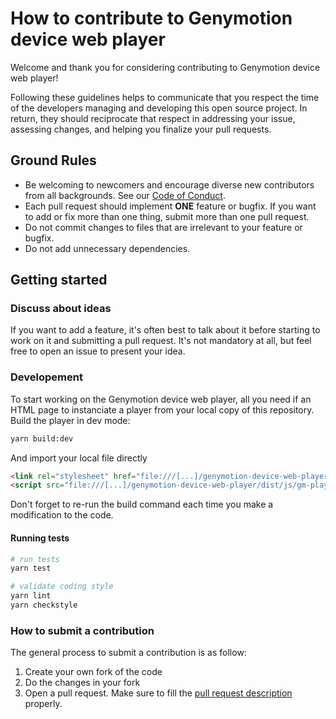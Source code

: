 # How to contribute to Genymotion device web player

Welcome and thank you for considering contributing to Genymotion device web player!

Following these guidelines helps to communicate that you respect the time of the developers managing and developing this
open source project. In return, they should reciprocate that respect in addressing your issue, assessing changes, and
helping you finalize your pull requests.

## Ground Rules

-   Be welcoming to newcomers and encourage diverse new contributors from all backgrounds. See our [Code of Conduct](https://github.com/Genymobile/genymotion-device-web-player/blob/main/CODE_OF_CONDUCT.md).
-   Each pull request should implement **ONE** feature or bugfix. If you want to add or fix more than one thing, submit more than one pull request.
-   Do not commit changes to files that are irrelevant to your feature or bugfix.
-   Do not add unnecessary dependencies.

## Getting started

### Discuss about ideas

If you want to add a feature, it's often best to talk about it before starting to work on it and submitting a pull
request. It's not mandatory at all, but feel free to open an issue to present your idea.

### Developement

To start working on the Genymotion device web player, all you need if an HTML page to instanciate a player from your
local copy of this repository.
Build the player in dev mode:

```sh
yarn build:dev
```

And import your local file directly

```html
<link rel="stylesheet" href="file:///[...]/genymotion-device-web-player/dist/css/gm-player.min.css" />
<script src="file:///[...]/genymotion-device-web-player/dist/js/gm-player.min.js"></script>
```

Don't forget to re-run the build command each time you make a modification to the code.

#### Running tests

```sh
# run tests
yarn test

# validate coding style
yarn lint
yarn checkstyle
```

### How to submit a contribution

The general process to submit a contribution is as follow:

1. Create your own fork of the code
2. Do the changes in your fork
3. Open a pull request. Make sure to fill the [pull request description](https://github.com/Genymobile/genymotion-device-web-player/blob/main/.github/PULL_REQUEST_TEMPLATE.md) properly.
